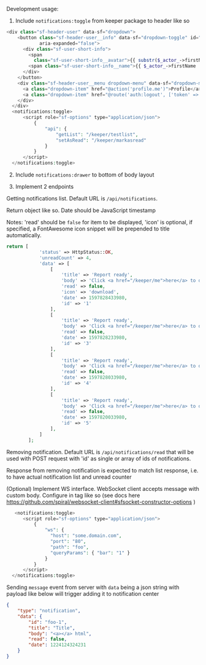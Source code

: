 Development usage:

1. Include `notifications:toggle` from keeper package to header like so

```php
<div class="sf-header-user" data-sf="dropdown">
    <button class="sf-header-user__info" data-sf="dropdown-toggle" id="sf-header-user-menu" aria-haspopup="true"
            aria-expanded="false">
      <div class="sf-user-short-info">
        <span
          class="sf-user-short-info__avatar">{{ substr($_actor_->firstName, 0, 1) . substr($_actor_->lastName, 0, 1) }}</span>
        <span class="sf-user-short-info__name">{{ $_actor_->firstName . ' ' . $_actor_->lastName }}</span>
      </div>
    </button>
    <div class="sf-header-user__menu dropdown-menu" data-sf="dropdown-menu" aria-labelledby="sf-header-user-menu">
      <a class="dropdown-item" href="@action('profile.me')">Profile</a>
      <a class="dropdown-item" href="@route('auth:logout', ['token' => $_auth_->getToken()->getID()])">Log Out</a>
    </div>
  </div>
  <notifications:toggle>
      <script role="sf-options" type="application/json">
          {
              "api": {
                  "getList": "/keeper/testlist",
                  "setAsRead": "/keeper/markasread"
              }
          }
      </script>
  </notifications:toggle>
```

2. Include `notifications:drawer` to bottom of body layout

3. Implement 2 endpoints 

Getting notifications list. Default URL is `/api/notifications`.

Return object like so. Date should be JavaScript timestamp

Notes: 'read' should be `false` for item to be displayed, 'icon' is optional, if specified, a FontAwesome icon snippet will be prepended to title automatically.

```php
return [
            'status' => HttpStatus::OK,
            'unreadCount' => 4,
            'data' => [
                [
                    'title' => 'Report ready',
                    'body' => 'Click <a href="/keeper/me">here</a> to download',
                    'read' => false,
                    'icon' => 'download',
                    'date' => 1597828433980,
                    'id' => '1'
                ],
                [
                    'title' => 'Report ready',
                    'body' => 'Click <a href="/keeper/me">here</a> to download',
                    'read' => false,
                    'date' => 1597828233980,
                    'id' => '3'
                ],
                [
                    'title' => 'Report ready',
                    'body' => 'Click <a href="/keeper/me">here</a> to download',
                    'read' => false,
                    'date' => 1597828033980,
                    'id' => '4'
                ],
                [
                    'title' => 'Report ready',
                    'body' => 'Click <a href="/keeper/me">here</a> to download',
                    'read' => false,
                    'date' => 1597820033980,
                    'id' => '5'
                ],
            ]
        ];
```

Removing notification. Default URL is `/api/notifications/read` that will be used with POST request with 'id' as single or array of ids of notifications.

Response from removing notification is expected to match list response, i.e. to have actual notification list and unread counter



(Optional) Implement WS interface. WebSocket client accepts message with custom body. Configure in tag like so (see docs here     https://github.com/spiral/websocket-client#sfsocket-constructor-options )

```php
   <notifications:toggle>
      <script role="sf-options" type="application/json">
          {
              "ws": {
                "host": "some.domain.com",
                "port": "80",
                "path": "foo",
                "queryParams": { "bar": "1" }
              }
          }
      </script>
  </notifications:toggle>
```

Sending `message` event from server with `data` being a json string with payload like below will trigger adding it to notification center

```json
{
    "type": "notification",
    "data": {
        "id": "foo-1",
        "title": "Title",
        "body": "<a></a> html",
        "read": false,
        "date": 1224124324231
    }
}
```
